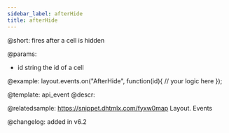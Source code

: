 ```yaml
---
sidebar_label: afterHide
title: afterHide
---          
```


@short: fires after a cell is hidden

@params:
- id		string		the id of a cell


@example:
layout.events.on("AfterHide", function(id){
	// your logic here
});




@template: api_event
@descr:

@relatedsample: https://snippet.dhtmlx.com/fyxw0map	Layout. Events

@changelog:
added in v6.2

